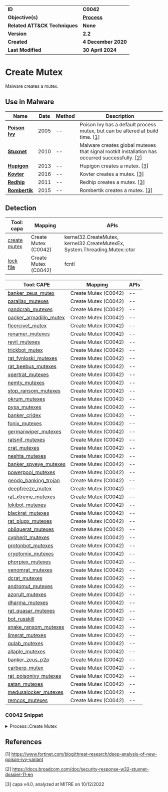 <table>
<tr>
<td><b>ID</b></td>
<td><b>C0042</b></td>
</tr>
<tr>
<td><b>Objective(s)</b></td>
<td><b><a href="../process">Process</a></b></td>
</tr>
<tr>
<td><b>Related ATT&CK Techniques</b></td>
<td><b>None</b></td>
</tr>
<tr>
<td><b>Version</b></td>
<td><b>2.2</b></td>
</tr>
<tr>
<td><b>Created</b></td>
<td><b>4 December 2020</b></td>
</tr>
<tr>
<td><b>Last Modified</b></td>
<td><b>30 April 2024</b></td>
</tr>
</table>


# Create Mutex

Malware creates a mutex. 

## Use in Malware

|Name|Date|Method|Description|
|---|---|---|---|
|[**Poison Ivy**](../../xample-malware/poison-ivy.md)|2005|--|Poison Ivy has a default process mutex, but can be altered at build time. [[1]](#1)|
|[**Stuxnet**](../../xample-malware/stuxnet.md)|2010|--|Malware creates global mutexes that signal rootkit installation has occurred successfully. [[2]](#2)|
|[**Hupigon**](../../xample-malware/hupigon.md)|2013|--|Hupigon creates a mutex. [[3]](#3)|
|[**Kovter**](../../xample-malware/kovter.md)|2016|--|Kovter creates a mutex. [[3]](#3)|
|[**Redhip**](../../xample-malware/redhip.md)|2011|--|Redhip creates a mutex. [[3]](#3)|
|[**Rombertik**](../../xample-malware/rombertik.md)|2015|--|Rombertik creates a mutex. [[3]](#3)|

## Detection

|Tool: capa|Mapping|APIs|
|---|---|---|
|[create mutex](https://github.com/mandiant/capa-rules/blob/master/host-interaction/mutex/create-mutex.yml)|Create Mutex (C0042)|kernel32.CreateMutex, kernel32.CreateMutexEx, System.Threading.Mutex::ctor|
|[lock file](https://github.com/mandiant/capa-rules/blob/master/host-interaction/mutex/lock-file.yml)|Create Mutex (C0042)|fcntl|

|Tool: CAPE|Mapping|APIs|
|---|---|---|
|[banker_zeus_mutex](https://github.com/CAPESandbox/community/tree/master/modules/signatures/banker_zeus_mutex.py)|Create Mutex (C0042)|--|
|[parallax_mutexes](https://github.com/CAPESandbox/community/tree/master/modules/signatures/parallax_mutexes.py)|Create Mutex (C0042)|--|
|[gandcrab_mutexes](https://github.com/CAPESandbox/community/tree/master/modules/signatures/gandcrab_mutexes.py)|Create Mutex (C0042)|--|
|[packer_armadillo_mutex](https://github.com/CAPESandbox/community/tree/master/modules/signatures/packer_armadillo_mutex.py)|Create Mutex (C0042)|--|
|[fleercivet_mutex](https://github.com/CAPESandbox/community/tree/master/modules/signatures/fleercivet_mutex.py)|Create Mutex (C0042)|--|
|[renamer_mutexes](https://github.com/CAPESandbox/community/tree/master/modules/signatures/renamer_mutexes.py)|Create Mutex (C0042)|--|
|[revil_mutexes](https://github.com/CAPESandbox/community/tree/master/modules/signatures/revil_mutexes.py)|Create Mutex (C0042)|--|
|[trickbot_mutex](https://github.com/CAPESandbox/community/tree/master/modules/signatures/trickbot_mutex.py)|Create Mutex (C0042)|--|
|[rat_fynloski_mutexes](https://github.com/CAPESandbox/community/tree/master/modules/signatures/rat_fynloski_mutexes.py)|Create Mutex (C0042)|--|
|[rat_beebus_mutexes](https://github.com/CAPESandbox/community/tree/master/modules/signatures/rat_beebus_mutexes.py)|Create Mutex (C0042)|--|
|[xpertrat_mutexes](https://github.com/CAPESandbox/community/tree/master/modules/signatures/xpertrat_mutexes.py)|Create Mutex (C0042)|--|
|[nemty_mutexes](https://github.com/CAPESandbox/community/tree/master/modules/signatures/nemty_mutexes.py)|Create Mutex (C0042)|--|
|[stop_ransom_mutexes](https://github.com/CAPESandbox/community/tree/master/modules/signatures/stop_ransom_mutexes.py)|Create Mutex (C0042)|--|
|[okrum_mutexes](https://github.com/CAPESandbox/community/tree/master/modules/signatures/okrum_mutexes.py)|Create Mutex (C0042)|--|
|[pysa_mutexes](https://github.com/CAPESandbox/community/tree/master/modules/signatures/pysa_mutexes.py)|Create Mutex (C0042)|--|
|[banker_cridex](https://github.com/CAPESandbox/community/tree/master/modules/signatures/banker_cridex.py)|Create Mutex (C0042)|--|
|[fonix_mutexes](https://github.com/CAPESandbox/community/tree/master/modules/signatures/fonix_mutexes.py)|Create Mutex (C0042)|--|
|[germanwiper_mutexes](https://github.com/CAPESandbox/community/tree/master/modules/signatures/germanwiper_mutexes.py)|Create Mutex (C0042)|--|
|[ratsnif_mutexes](https://github.com/CAPESandbox/community/tree/master/modules/signatures/ratsnif_mutexes.py)|Create Mutex (C0042)|--|
|[crat_mutexes](https://github.com/CAPESandbox/community/tree/master/modules/signatures/crat_mutexes.py)|Create Mutex (C0042)|--|
|[neshta_mutexes](https://github.com/CAPESandbox/community/tree/master/modules/signatures/neshta_mutexes.py)|Create Mutex (C0042)|--|
|[banker_spyeye_mutexes](https://github.com/CAPESandbox/community/tree/master/modules/signatures/banker_spyeye_mutexes.py)|Create Mutex (C0042)|--|
|[powerpool_mutexes](https://github.com/CAPESandbox/community/tree/master/modules/signatures/powerpool_mutexes.py)|Create Mutex (C0042)|--|
|[geodo_banking_trojan](https://github.com/CAPESandbox/community/tree/master/modules/signatures/geodo_banking_trojan.py)|Create Mutex (C0042)|--|
|[deepfreeze_mutex](https://github.com/CAPESandbox/community/tree/master/modules/signatures/deepfreeze_mutex.py)|Create Mutex (C0042)|--|
|[rat_xtreme_mutexes](https://github.com/CAPESandbox/community/tree/master/modules/signatures/rat_xtreme_mutexes.py)|Create Mutex (C0042)|--|
|[lokibot_mutexes](https://github.com/CAPESandbox/community/tree/master/modules/signatures/lokibot_mutexes.py)|Create Mutex (C0042)|--|
|[blackrat_mutexes](https://github.com/CAPESandbox/community/tree/master/modules/signatures/blackrat_mutexes.py)|Create Mutex (C0042)|--|
|[rat_plugx_mutexes](https://github.com/CAPESandbox/community/tree/master/modules/signatures/rat_plugx_mutexes.py)|Create Mutex (C0042)|--|
|[obliquerat_mutexes](https://github.com/CAPESandbox/community/tree/master/modules/signatures/obliquerat_mutexes.py)|Create Mutex (C0042)|--|
|[cypherit_mutexes](https://github.com/CAPESandbox/community/tree/master/modules/signatures/cypherit_mutexes.py)|Create Mutex (C0042)|--|
|[protonbot_mutexes](https://github.com/CAPESandbox/community/tree/master/modules/signatures/protonbot_mutexes.py)|Create Mutex (C0042)|--|
|[cryptomix_mutexes](https://github.com/CAPESandbox/community/tree/master/modules/signatures/cryptomix_mutexes.py)|Create Mutex (C0042)|--|
|[phorpiex_mutexes](https://github.com/CAPESandbox/community/tree/master/modules/signatures/phorpiex_mutexes.py)|Create Mutex (C0042)|--|
|[venomrat_mutexes](https://github.com/CAPESandbox/community/tree/master/modules/signatures/venomrat_mutexes.py)|Create Mutex (C0042)|--|
|[dcrat_mutexes](https://github.com/CAPESandbox/community/tree/master/modules/signatures/dcrat_mutexes.py)|Create Mutex (C0042)|--|
|[andromut_mutexes](https://github.com/CAPESandbox/community/tree/master/modules/signatures/andromut_mutexes.py)|Create Mutex (C0042)|--|
|[azorult_mutexes](https://github.com/CAPESandbox/community/tree/master/modules/signatures/azorult_mutexes.py)|Create Mutex (C0042)|--|
|[dharma_mutexes](https://github.com/CAPESandbox/community/tree/master/modules/signatures/dharma_mutexes.py)|Create Mutex (C0042)|--|
|[rat_quasar_mutexes](https://github.com/CAPESandbox/community/tree/master/modules/signatures/rat_quasar_mutexes.py)|Create Mutex (C0042)|--|
|[bot_russkill](https://github.com/CAPESandbox/community/tree/master/modules/signatures/bot_russkill.py)|Create Mutex (C0042)|--|
|[snake_ransom_mutexes](https://github.com/CAPESandbox/community/tree/master/modules/signatures/snake_ransom_mutexes.py)|Create Mutex (C0042)|--|
|[limerat_mutexes](https://github.com/CAPESandbox/community/tree/master/modules/signatures/limerat_mutexes.py)|Create Mutex (C0042)|--|
|[qulab_mutexes](https://github.com/CAPESandbox/community/tree/master/modules/signatures/qulab_mutexes.py)|Create Mutex (C0042)|--|
|[allaple_mutexes](https://github.com/CAPESandbox/community/tree/master/modules/signatures/allaple_mutexes.py)|Create Mutex (C0042)|--|
|[banker_zeus_p2p](https://github.com/CAPESandbox/community/tree/master/modules/signatures/banker_zeus_p2p.py)|Create Mutex (C0042)|--|
|[carberp_mutex](https://github.com/CAPESandbox/community/tree/master/modules/signatures/carberp_mutex.py)|Create Mutex (C0042)|--|
|[rat_poisonivy_mutexes](https://github.com/CAPESandbox/community/tree/master/modules/signatures/rat_poisonivy_mutexes.py)|Create Mutex (C0042)|--|
|[satan_mutexes](https://github.com/CAPESandbox/community/tree/master/modules/signatures/satan_mutexes.py)|Create Mutex (C0042)|--|
|[medusalocker_mutexes](https://github.com/CAPESandbox/community/tree/master/modules/signatures/medusalocker_mutexes.py)|Create Mutex (C0042)|--|
|[remcos_mutexes](https://github.com/CAPESandbox/community/tree/master/modules/signatures/remcos_mutexes.py)|Create Mutex (C0042)|--|

### C0042 Snippet
<details>
<summary> Process::Create Mutex </summary>
SHA256: 0b8e662e7e595ef56396a298c367b74721d66591d856e8a8241fcdd60d08373c
Location: 0x402A1E
<pre>
push    eax     ; name of mutex
push    0x0     ; if the thread that creates the mutex owns it (false, in this case)
push    0x0     ; optional security descriptor set to NULL, so default security descriptor will be used
call    dword ptr [->KERNEL32.DLL::CreateMutexW]        ; call function to create mutex
</pre>
</details>

## References

<a name="1">[1]</a> https://www.fortinet.com/blog/threat-research/deep-analysis-of-new-poison-ivy-variant

<a name="2">[2]</a> https://docs.broadcom.com/doc/security-response-w32-stuxnet-dossier-11-en

<a name="3">[3]</a> capa v4.0, analyzed at MITRE on 10/12/2022
